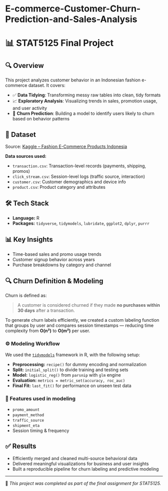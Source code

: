 # E-commerce-Customer-Churn-Prediction-and-Sales-Analysis
# 📊 STAT5125 Final Project

## 🔍 Overview

This project analyzes customer behavior in an Indonesian fashion e-commerce dataset. It covers:

- ✅ **Data Tidying**: Transforming messy raw tables into clean, tidy formats  
- 📈 **Exploratory Analysis**: Visualizing trends in sales, promotion usage, and user activity  
- 🧠 **Churn Prediction**: Building a model to identify users likely to churn based on behavior patterns

## 📂 Dataset

Source: [Kaggle – Fashion E-Commerce Products Indonesia](https://www.kaggle.com/datasets/safrizalardanaa/produk-ecommerce-indonesia)

**Data sources used:**

- `transaction.csv`: Transaction-level records (payments, shipping, promos)
- `click_stream.csv`: Session-level logs (traffic source, interaction)
- `customer.csv`: Customer demographics and device info
- `product.csv`: Product category and attributes

## 🛠 Tech Stack

- **Language:** R  
- **Packages:** `tidyverse`, `tidymodels`, `lubridate`, `ggplot2`, `dplyr`, `purrr`

## 📊 Key Insights

- Time-based sales and promo usage trends
- Customer signup behavior across years
- Purchase breakdowns by category and channel

## 🔍 Churn Definition & Modeling

Churn is defined as:  
> A customer is considered churned if they made **no purchases within 30 days** after a transaction.

To generate churn labels efficiently, we created a custom labeling function that groups by user and compares session timestamps — reducing time complexity from **O(n²)** to **O(m²)** per user.

### ⚙️ Modeling Workflow

We used the [`tidymodels`](https://www.tidymodels.org/) framework in R, with the following setup:

- **Preprocessing:** `recipe()` for dummy encoding and normalization  
- **Split:** `initial_split()` to divide training and testing sets  
- **Model:** `logistic_reg()` from `parsnip` with `glm` engine  
- **Evaluation:** `metrics = metric_set(accuracy, roc_auc)`  
- **Final Fit:** `last_fit()` for performance on unseen test data

### 📌 Features used in modeling

- `promo_amount`  
- `payment_method`  
- `traffic_source`  
- `shipment_eta`  
- Session timing & frequency 

## ✅ Results

- Efficiently merged and cleaned multi-source behavioral data  
- Delivered meaningful visualizations for business and user insights  
- Built a reproducible pipeline for churn labeling and predictive modeling

---

📌 _This project was completed as part of the final assignment for STAT5125._
